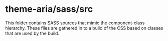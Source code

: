 # theme-aria/sass/src

This folder contains SASS sources that mimic the component-class hierarchy. These files
are gathered in to a build of the CSS based on classes that are used by the build.
